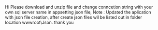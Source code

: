 Hi Please download and unzip file and change conncetion string with your own sql server name in appsetting json file, 
Note : Updated the aplication with json file creation, after create json files wil be listed out in folder location
wwwroot\Json.
thank you
 
